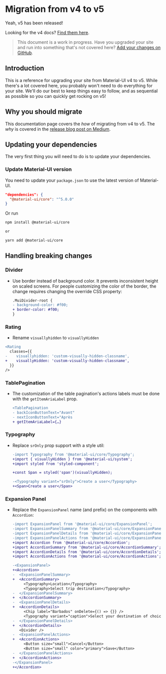 # Migration from v4 to v5

<p class="description">Yeah, v5 has been released!</p>

Looking for the v4 docs? [Find them here](https://material-ui.com/versions/).

> This document is a work in progress.
> Have you upgraded your site and run into something that's not covered here?
> [Add your changes on GitHub](https://github.com/mui-org/material-ui/blob/master/docs/src/pages/guides/migration-v3/migration-v3.md).

## Introduction

This is a reference for upgrading your site from Material-UI v4 to v5.
While there's a lot covered here, you probably won't need to do everything for your site.
We'll do our best to keep things easy to follow, and as sequential as possible so you can quickly get rocking on v5!

## Why you should migrate

This documentation page covers the _how_ of migrating from v4 to v5.
The _why_ is covered in the [release blog post on Medium](https://medium.com/material-ui/material-ui-v4-is-out-4b7587d1e701).

## Updating your dependencies

The very first thing you will need to do is to update your dependencies.

### Update Material-UI version

You need to update your `package.json` to use the latest version of Material-UI.

```json
"dependencies": {
  "@material-ui/core": "^5.0.0"
}
```

Or run

```sh
npm install @material-ui/core

or

yarn add @material-ui/core
```

## Handling breaking changes

### Divider

- Use border instead of background color. It prevents inconsistent height on scaled screens. For people customizing the color of the border, the change requires changing the override CSS property:

  ```diff
  .MuiDivider-root {
  - background-color: #f00;
  + border-color: #f00;
  }
  ```

### Rating

- Rename `visuallyhidden` to `visuallyHidden`

```diff
<Rating
  classes={{
-    visuallyhidden: 'custom-visually-hidden-classname',
+    visuallyHidden: 'custom-visually-hidden-classname',
  }}
/>
```

### TablePagination

- The customization of the table pagination's actions labels must be done with the `getItemAriaLabel` prop.

  ```diff
  <TablePagination
  - backIconButtonText="Avant"
  - nextIconButtonText="Après
  + getItemAriaLabel={…}
  ```

### Typography

- Replace `srOnly` prop support with a style util:

  ```diff
  -import Typography from '@material-ui/core/Typography';
  +import { visuallyHidden } from '@material-ui/system';
  +import styled from 'styled-component';

  +const Span = styled('span')(visuallyHidden);

  -<Typography variant="srOnly">Create a user</Typography>
  +<Span>Create a user</Span>
  ```

### Expansion Panel

- Replace the `ExpansionPanel` name (and prefix) on the components with `Accordion`:

  ```diff
  -import ExpansionPanel from '@material-ui/core/ExpansionPanel';
  -import ExpansionPanelSummary from '@material-ui/core/ExpansionPanelSummary';
  -import ExpansionPanelDetails from '@material-ui/core/ExpansionPanelDetails';
  -import ExpansionPanelActions from '@material-ui/core/ExpansionPanelActions';
  +import Accordion from '@material-ui/core/Accordion';
  +import AccordionSummary from '@material-ui/core/AccordionSummary';
  +import AccordionDetails from '@material-ui/core/AccordionDetails';
  +import AccordionActions from '@material-ui/core/AccordionActions';  

  -<ExpansionPanel>
  +<Accordion>
  -  <ExpansionPanelSummary>  
  +  <AccordionSummary>
       <Typography>Location</Typography>
       <Typography>Select trip destination</Typography>
  -  </ExpansionPanelSummary>  
  +  </AccordionSummary>
  -  <ExpansionPanelDetails>
  +  <AccordionDetails>
       <Chip label="Barbados" onDelete={() => {}} />
       <Typography variant="caption">Select your destination of choice</Typography>
  -  </ExpansionPanelDetails>  
  +  </AccordionDetails>
     <Divider />
  -  <ExpansionPanelActions>  
  +  <AccordionActions>
       <Button size="small">Cancel</Button>
       <Button size="small" color="primary">Save</Button>
  -  </ExpansionPanelActions>   
  +  </AccordionActions>
  -</ExpansionPanel>
  +</Accordion>
  ```
